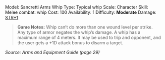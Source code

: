 Model: Sancretti Arms Whip
Type: Typical whip
Scale: Character
Skill: Melee combat: whip
Cost: 100
Availability: 1
Difficulty: **Moderate**
Damage: <u>STR+1</u>

> **Game Notes:** 
> Whip can’t do more than one wound level per strike. Any type of armor negates the whip’s damage. A whip has a maximum range of 4 meters. It may be used to trip and opponent, and the user gets a +1D attack bonus to disarm a target.

*Source: Arms and Equipment Guide (page 29)*
